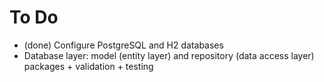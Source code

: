 # To Do
- (done) Configure PostgreSQL and H2 databases
- Database layer: model (entity layer) and repository (data access layer) packages + validation + testing
